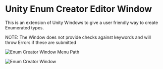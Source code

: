 # Unity Enum Creator Editor Window
 This is an extension of Unity Windows to give a user friendly way to create Enumerated types.

 NOTE: The Window does not provide checks against keywords and will throw Errors if these are submitted

![Enum Creator Window Menu Path](https://github.com/L1nkCC/Unity-Enum-Creator-Editor-Window/assets/93938878/ca938eec-a2a5-4ec7-b013-e3c9e9d5334b)

![Enum Creator Window](https://github.com/L1nkCC/Unity-Enum-Creator-Editor-Window/assets/93938878/53bc6b15-deb3-4403-8563-03a864f2b7eb)
